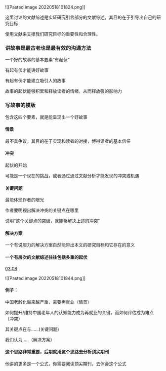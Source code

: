 ![[Pasted image 20220518101824.png]]


这里讨论的文献综述是实证研究引言部分的文献综述，其目的在于引导出自己的研究目标

使用文献来支撑我们研究目标的重要性和合理性。


### 讲故事是最古老也是最有效的沟通方法

一个好的故事的基本要素“有起伏”

有起有伏才能讲好故事

有起有伏才能建立吸引人的故事

故事的起伏能够积累和释放读者的情绪，从而释放强的影响力

### 写故事的模版
包含这四个要素，就是能呈现出一个好故事


#### 情景
最不具争议，其目的在于实现和读者的对接，博得读者的基本信任

#### 冲突
起伏的开始

可能是一个现在的挑战，或者通过通过文献分析才能发现的冲突或机遇

#### 关键问题
最能体现作者的眼光

作者要明视出解决冲突的关键点在哪里

说明“这个关键点的突破，就能够解决上述的冲突”

#### 解决方案

一个有说服力的解决方案自然能带出本文的研究目标和它存在的意义


#### 一个有层次的文献综述往往包括多重的起伏 
[03:08](https://www.bilibili.com/video/BV1et411u7KY?spm_id_from=333.999.0.0#t=188.481592)




![[Pasted image 20220518101844.png]]



#### 例子：

中国老龄化越来越严重，需要再就业（情景）

如何提升/维持中国老年人的认知能力成为再就业的关键，而如何评估成为难点（冲突）

其关键点在与......(关键问题)

我们认为.....（解决方案）


#### 这个思路非常重要，后期就用这个思路去分析顶尖期刊
他讲的更多是一个公式，你需要阅读顶尖期刊，去体会这个公式
